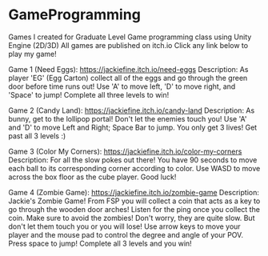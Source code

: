 # GameProgramming
Games I created for Graduate Level Game programming class using Unity Engine (2D/3D)
All games are published on itch.io
Click any link below to play my game!

Game 1 (Need Eggs): https://jackiefine.itch.io/need-eggs
Description: As player 'EG' (Egg Carton) collect all of the eggs and go through the green door before time runs out!
Use 'A' to move left, 'D' to move right, and 'Space' to jump! Complete all three levels to win!

Game 2 (Candy Land): https://jackiefine.itch.io/candy-land
Description: As bunny, get to the lollipop portal! Don't let the enemies touch you! 
Use 'A' and 'D' to move Left and Right; Space Bar to jump.
You only get 3 lives! Get past all 3 levels :)

Game 3 (Color My Corners): https://jackiefine.itch.io/color-my-corners
Description: For all the slow pokes out there! You have 90 seconds to move each ball to its corresponding corner according to color. 
Use WASD to move across the box floor as the cube player. Good luck!

Game 4 (Zombie Game): https://jackiefine.itch.io/zombie-game
Description: Jackie's Zombie Game! From FSP you will collect a coin that acts as a key to go through the wooden door arches! 
Listen for the ping once you collect the coin. Make sure to avoid the zombies! Don't worry, they are quite slow. 
But don't let them touch you or you will lose! 
Use arrow keys to move your player and the mouse pad to control the degree and angle of your POV. 
Press space to jump! Complete all 3 levels and you win!
